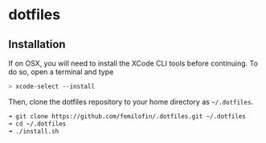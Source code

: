 # dotfiles

## Installation
If on OSX, you will need to install the XCode CLI tools before continuing. To do so, open a terminal and type

```bash
> xcode-select --install
```

Then, clone the dotfiles repository to your home directory as `~/.dotfiles`. 

```bash
➜ git clone https://github.com/femilofin/.dotfiles.git ~/.dotfiles
➜ cd ~/.dotfiles
➜ ./install.sh
```


